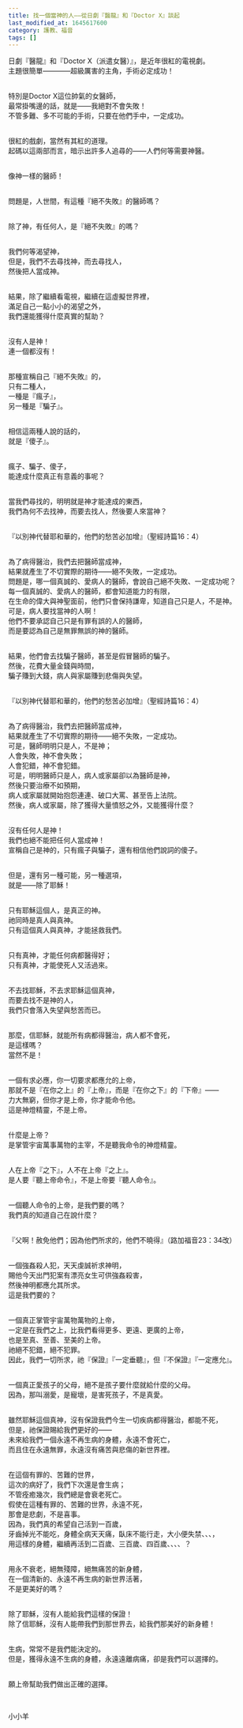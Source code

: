 ```yaml
---
title: 找一個當神的人——從日劇『醫龍』和『Doctor X』談起
last_modified_at: 1645617600
category: 護教、福音
tags: []
---
```


<p>日劇『醫龍』和『Doctor X（派遣女醫）』，是近年很紅的電視劇。<br>
主題很簡單————超級厲害的主角，手術必定成功！</p>

<p><br>
特別是Doctor X這位帥氣的女醫師，<br>
最常掛嘴邊的話，就是——我絕對不會失敗！<br>
不管多難、多不可能的手術，只要在他們手中，一定成功。</p>

<p><br>
很紅的戲劇，當然有其紅的道理。<br>
起碼以這兩部而言，暗示出許多人追尋的——人們何等需要神醫。</p>

<p><br>
像神一樣的醫師！</p>

<p><br>
問題是，人世間，有這種『絕不失敗』的醫師嗎？</p>

<p><br>
除了神，有任何人，是『絕不失敗』的嗎？</p>

<p><br>
我們何等渴望神，<br>
但是，我們不去尋找神，而去尋找人，<br>
然後把人當成神。</p>

<p><br>
結果，除了繼續看電視，繼續在這虛擬世界裡，<br>
滿足自己一點小小的渴望之外，<br>
我們還能獲得什麼真實的幫助？</p>

<p><br>
沒有人是神！<br>
連一個都沒有！</p>

<p><br>
那種宣稱自己『絕不失敗』的，<br>
只有二種人，<br>
一種是『瘋子』，<br>
另一種是『騙子』。</p>

<p><br>
相信這兩種人說的話的，<br>
就是『傻子』。</p>

<p><br>
瘋子、騙子、傻子，<br>
能達成什麼真正有意義的事呢？</p>

<p><br>
當我們尋找的，明明就是神才能達成的東西，<br>
我們為何不去找神，而要去找人，然後要人來當神？</p>

<p><br>
『以別神代替耶和華的，他們的愁苦必加增』（聖經詩篇16：4）</p>

<p><br>
為了病得醫治，我們去把醫師當成神，<br>
結果就產生了不切實際的期待——絕不失敗，一定成功。<br>
問題是，哪一個真誠的、愛病人的醫師，會說自己絕不失敗、一定成功呢？<br>
每一個真誠的、愛病人的醫師，都會知道能力的有限，<br>
在生命的偉大與神聖面前，他們只會保持謙卑，知道自己只是人，不是神。<br>
可是，病人要找當神的人啊！<br>
他們不要承認自己只是有罪有誤的人的醫師，<br>
而是要認為自己是無罪無誤的神的醫師。</p>

<p><br>
結果，他們會去找騙子醫師，甚至是假冒醫師的騙子。<br>
然後，花費大量金錢與時間，<br>
騙子賺到大錢，病人與家屬賺到悲傷與失望。</p>

<p><br>
『以別神代替耶和華的，他們的愁苦必加增』（聖經詩篇16：4）</p>

<p><br>
為了病得醫治，我們去把醫師當成神，<br>
結果就產生了不切實際的期待——絕不失敗，一定成功。<br>
可是，醫師明明只是人，不是神；<br>
人會失敗，神不會失敗；<br>
人會犯錯，神不會犯錯。<br>
可是，明明醫師只是人，病人或家屬卻以為醫師是神，<br>
然後只要治療不如預期，<br>
病人或家屬就開始抱怨連連、破口大罵、甚至告上法院。<br>
然後，病人或家屬，除了獲得大量憤怒之外，又能獲得什麼？</p>

<p><br>
沒有任何人是神！<br>
我們也絕不能把任何人當成神！<br>
宣稱自己是神的，只有瘋子與騙子，還有相信他們說詞的傻子。</p>

<p><br>
但是，還有另一種可能，另一種選項，<br>
就是——除了耶穌！</p>

<p><br>
只有耶穌這個人，是真正的神。<br>
祂同時是真人與真神。<br>
只有這個真人與真神，才能拯救我們。</p>

<p><br>
只有真神，才能任何病都醫得好；<br>
只有真神，才能使死人又活過來。</p>

<p><br>
不去找耶穌，不去求耶穌這個真神，<br>
而要去找不是神的人，<br>
我們只會落入失望與愁苦而已。</p>

<p><br>
那麼，信耶穌，就能所有病都得醫治，病人都不會死，<br>
是這樣嗎？<br>
當然不是！</p>

<p><br>
一個有求必應，你一切要求都應允的上帝，<br>
那就不是『在你之上』的『上帝』，而是『在你之下』的『下帝』——<br>
力大無窮，但你才是上帝，你才能命令他。<br>
這是神燈精靈，不是上帝。</p>

<p><br>
什麼是上帝？<br>
是掌管宇宙萬事萬物的主宰，不是聽我命令的神燈精靈。</p>

<p><br>
人在上帝『之下』，人不在上帝『之上』。<br>
是人要『聽上帝命令』，不是上帝要『聽人命令』。</p>

<p><br>
一個聽人命令的上帝，是我們要的嗎？<br>
我們真的知道自己在說什麼？</p>

<p><br>
『父啊！赦免他們；因為他們所求的，他們不曉得』（路加福音23：34改）</p>

<p><br>
一個強姦殺人犯，天天虔誠祈求神明，<br>
賜他今天出門犯案有漂亮女生可供強姦殺害，<br>
然後神明都應允其所求。<br>
這是我們要的？</p>

<p><br>
一個真正掌管宇宙萬物萬物的上帝，<br>
一定是在我們之上，比我們看得更多、更遠、更廣的上帝，<br>
也是至真、至善、至美的上帝。<br>
祂絕不犯錯，絕不犯罪。<br>
因此，我們一切所求，祂『保證』『一定垂聽』，但『不保證』『一定應允』。</p>

<p><br>
一個真正愛孩子的父母，絕不是孩子要什麼就給什麼的父母。<br>
因為，那叫溺愛，是寵壞，是害死孩子，不是真愛。</p>

<p><br>
雖然耶穌這個真神，沒有保證我們今生一切疾病都得醫治，都能不死，<br>
但是，祂保證賜給我們更好的——<br>
未來給我們一個永遠不再生病的身體，永遠不會死亡，<br>
而且住在永遠無罪，永遠沒有痛苦與悲傷的新世界裡。</p>

<p><br>
在這個有罪的、苦難的世界，<br>
這次的病好了，我們下次還是會生病；<br>
不管痊癒幾次，我們總是會衰老死亡。<br>
假使在這種有罪的、苦難的世界，永遠不死，<br>
那會是悲劇，不是喜事。<br>
因為，我們真的希望自己活到一百歲，<br>
牙齒掉光不能吃，身體全病天天痛，臥床不能行走，大小便失禁、、、，<br>
用這樣的身體，繼續再活到二百歲、三百歲、四百歲、、、、？</p>

<p><br>
用永不衰老，絕無殘障，絕無痛苦的新身體，<br>
在一個清新的、永遠不再生病的新世界活著，<br>
不是更美好的嗎？</p>

<p><br>
除了耶穌，沒有人能給我們這樣的保證！<br>
除了信耶穌，沒有人能帶我們到那世界去，給我們那美好的新身體！</p>

<p><br>
生病，常常不是我們能決定的。<br>
但是，獲得永遠不生病的身體，永遠遠離病痛，卻是我們可以選擇的。</p>

<p><br>
願上帝幫助我們做出正確的選擇。</p>

<p>&nbsp;</p>

<p>小小羊</p>

<p>&nbsp;</p>

